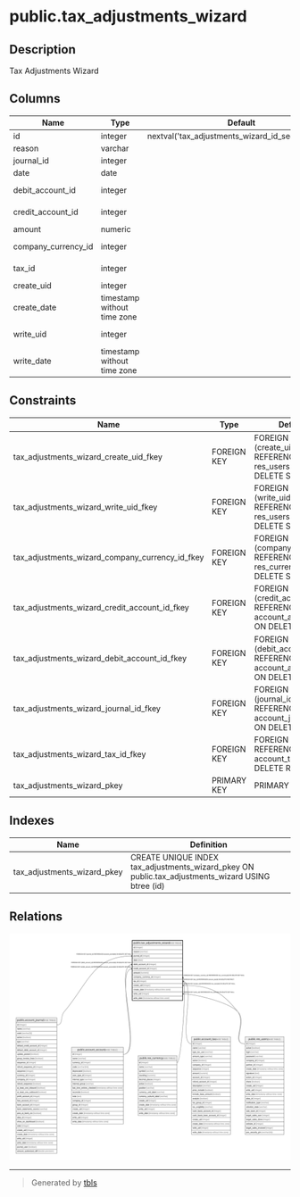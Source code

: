 # public.tax_adjustments_wizard

## Description

Tax Adjustments Wizard

## Columns

| Name | Type | Default | Nullable | Children | Parents | Comment |
| ---- | ---- | ------- | -------- | -------- | ------- | ------- |
| id | integer | nextval('tax_adjustments_wizard_id_seq'::regclass) | false |  |  |  |
| reason | varchar |  | false |  |  | Justification |
| journal_id | integer |  | false |  | [public.account_journal](public.account_journal.md) | Journal |
| date | date |  | false |  |  | Date |
| debit_account_id | integer |  | false |  | [public.account_account](public.account_account.md) | Debit account |
| credit_account_id | integer |  | false |  | [public.account_account](public.account_account.md) | Credit account |
| amount | numeric |  | false |  |  | Amount |
| company_currency_id | integer |  | true |  | [public.res_currency](public.res_currency.md) | Company Currency |
| tax_id | integer |  | false |  | [public.account_tax](public.account_tax.md) | Adjustment Tax |
| create_uid | integer |  | true |  | [public.res_users](public.res_users.md) | Created by |
| create_date | timestamp without time zone |  | true |  |  | Created on |
| write_uid | integer |  | true |  | [public.res_users](public.res_users.md) | Last Updated by |
| write_date | timestamp without time zone |  | true |  |  | Last Updated on |

## Constraints

| Name | Type | Definition |
| ---- | ---- | ---------- |
| tax_adjustments_wizard_create_uid_fkey | FOREIGN KEY | FOREIGN KEY (create_uid) REFERENCES res_users(id) ON DELETE SET NULL |
| tax_adjustments_wizard_write_uid_fkey | FOREIGN KEY | FOREIGN KEY (write_uid) REFERENCES res_users(id) ON DELETE SET NULL |
| tax_adjustments_wizard_company_currency_id_fkey | FOREIGN KEY | FOREIGN KEY (company_currency_id) REFERENCES res_currency(id) ON DELETE SET NULL |
| tax_adjustments_wizard_credit_account_id_fkey | FOREIGN KEY | FOREIGN KEY (credit_account_id) REFERENCES account_account(id) ON DELETE SET NULL |
| tax_adjustments_wizard_debit_account_id_fkey | FOREIGN KEY | FOREIGN KEY (debit_account_id) REFERENCES account_account(id) ON DELETE SET NULL |
| tax_adjustments_wizard_journal_id_fkey | FOREIGN KEY | FOREIGN KEY (journal_id) REFERENCES account_journal(id) ON DELETE SET NULL |
| tax_adjustments_wizard_tax_id_fkey | FOREIGN KEY | FOREIGN KEY (tax_id) REFERENCES account_tax(id) ON DELETE RESTRICT |
| tax_adjustments_wizard_pkey | PRIMARY KEY | PRIMARY KEY (id) |

## Indexes

| Name | Definition |
| ---- | ---------- |
| tax_adjustments_wizard_pkey | CREATE UNIQUE INDEX tax_adjustments_wizard_pkey ON public.tax_adjustments_wizard USING btree (id) |

## Relations

![er](public.tax_adjustments_wizard.svg)

---

> Generated by [tbls](https://github.com/k1LoW/tbls)
